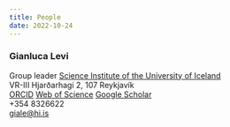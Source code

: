 ```yaml
---
title: People
date: 2022-10-24
---
```


<style type="text/css">
img.photo {
  height: 250px;
  border-radius: 50%;
}
</style>

### Gianluca Levi   

<!-- <img class="photo" src="/img/PFLoos.png" alt="Titou" /> -->

Group leader
[Science Institute of the University of Iceland](https://raunvisindastofnun.hi.is/the_science_institute)  
VR-III Hjarðarhagi 2, 107 Reykjavík  
[ORCID](https://orcid.org/0000-0002-4542-0653) [Web of Science](https://www.webofscience.com/wos/author/record/GYQ-9226-2022) [Google Scholar](https://scholar.google.com/citations?user=HhElK98AAAAJ&hl=en)  
+354 8326622   
giale@hi.is

